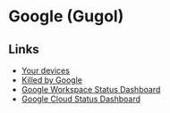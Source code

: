 # Google (Gugol)

## Links

- [Your devices](https://myaccount.google.com/device-activity)
- [Killed by Google](https://killedbygoogle.com)
- [Google Workspace Status Dashboard](https://google.com/appsstatus/dashboard)
- [Google Cloud Status Dashboard](https://status.cloud.google.com)
